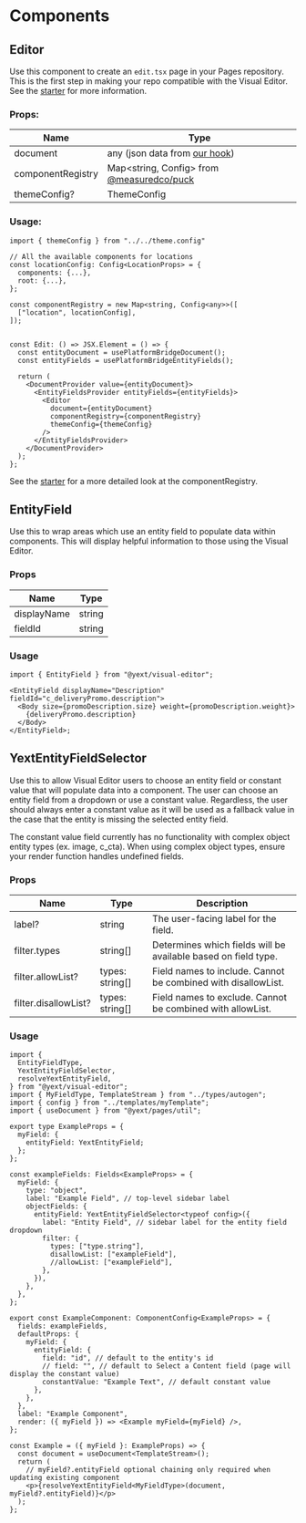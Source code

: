 # Components

## Editor

Use this component to create an `edit.tsx` page in your Pages repository. This is the first step
in making your repo compatible with the Visual Editor. See the [starter](https://github.com/YextSolutions/pages-visual-editor-starter) for more
information.

### Props:

| Name              | Type                                                                                 |
| ----------------- | ------------------------------------------------------------------------------------ |
| document          | any (json data from [our hook](../hooks/README.md#usePlatformBridgeDocument))        |
| componentRegistry | Map<string, Config<any>> from [@measuredco/puck](https://github.com/measuredco/puck) |
| themeConfig?      | ThemeConfig                                                                          |

### Usage:

```tsx
import { themeConfig } from "../../theme.config"

// All the available components for locations
const locationConfig: Config<LocationProps> = {
  components: {...},
  root: {...},
};

const componentRegistry = new Map<string, Config<any>>([
  ["location", locationConfig],
]);


const Edit: () => JSX.Element = () => {
  const entityDocument = usePlatformBridgeDocument();
  const entityFields = usePlatformBridgeEntityFields();

  return (
    <DocumentProvider value={entityDocument}>
      <EntityFieldsProvider entityFields={entityFields}>
        <Editor
          document={entityDocument}
          componentRegistry={componentRegistry}
          themeConfig={themeConfig}
        />
      </EntityFieldsProvider>
    </DocumentProvider>
  );
};
```

See the [starter](https://github.com/YextSolutions/pages-visual-editor-starter) for a more detailed look at the componentRegistry.

## EntityField

Use this to wrap areas which use an entity field to populate data within components. This will
display helpful information to those using the Visual Editor.

### Props

| Name        | Type   |
| ----------- | ------ |
| displayName | string |
| fieldId     | string |

### Usage

```tsx
import { EntityField } from "@yext/visual-editor";

<EntityField displayName="Description" fieldId="c_deliveryPromo.description">
  <Body size={promoDescription.size} weight={promoDescription.weight}>
    {deliveryPromo.description}
  </Body>
</EntityField>;
```

## YextEntityFieldSelector

Use this to allow Visual Editor users to choose an entity field or constant value that will populate data into a component.
The user can choose an entity field from a dropdown or use a constant value. Regardless, the user should always
enter a constant value as it will be used as a fallback value in the case that the entity is missing the selected entity field.

The constant value field currently has no functionality with complex object entity types (ex. image, c_cta). When using complex
object types, ensure your render function handles undefined fields.

### Props

| Name                 | Type            | Description                                                    |
| -------------------- | --------------- | -------------------------------------------------------------- |
| label?               | string          | The user-facing label for the field.                           |
| filter.types         | string[]        | Determines which fields will be available based on field type. |
| filter.allowList?    | types: string[] | Field names to include. Cannot be combined with disallowList.  |
| filter.disallowList? | types: string[] | Field names to exclude. Cannot be combined with allowList.     |

### Usage

```tsx
import {
  EntityFieldType,
  YextEntityFieldSelector,
  resolveYextEntityField,
} from "@yext/visual-editor";
import { MyFieldType, TemplateStream } from "../types/autogen";
import { config } from "../templates/myTemplate";
import { useDocument } from "@yext/pages/util";

export type ExampleProps = {
  myField: {
    entityField: YextEntityField;
  };
};

const exampleFields: Fields<ExampleProps> = {
  myField: {
    type: "object",
    label: "Example Field", // top-level sidebar label
    objectFields: {
      entityField: YextEntityFieldSelector<typeof config>({
        label: "Entity Field", // sidebar label for the entity field dropdown
        filter: {
          types: ["type.string"],
          disallowList: ["exampleField"],
          //allowList: ["exampleField"],
        },
      }),
    },
  },
};

export const ExampleComponent: ComponentConfig<ExampleProps> = {
  fields: exampleFields,
  defaultProps: {
    myField: {
      entityField: {
        field: "id", // default to the entity's id
        // field: "", // default to Select a Content field (page will display the constant value)
        constantValue: "Example Text", // default constant value
      },
    },
  },
  label: "Example Component",
  render: ({ myField }) => <Example myField={myField} />,
};

const Example = ({ myField }: ExampleProps) => {
  const document = useDocument<TemplateStream>();
  return (
    // myField?.entityField optional chaining only required when updating existing component
    <p>{resolveYextEntityField<MyFieldType>(document, myField?.entityField)}</p>
  );
};
```
